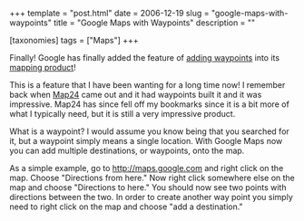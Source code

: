+++
template = "post.html"
date = 2006-12-19
slug = "google-maps-with-waypoints"
title = "Google Maps with Waypoints"
description = ""

[taxonomies]
tags = ["Maps"]
+++

Finally! Google has finally added the feature of [adding waypoints](http://googlemapsmania.blogspot.com/2006/12/google-maps-get-from-point-to-b-then-c.html) into its [mapping product](http://maps.google.com)!

<!-- more -->

This is a feature that I have been wanting for a long time now! I remember back when [Map24](http://www.us.map24.com/) came out and it had waypoints built it and it was impressive. Map24 has since fell off my bookmarks since it is a bit more of what I typically need, but it is still a very impressive product.

What is a waypoint? I would assume you know being that you searched for it, but a waypoint simply means a single location. With Google Maps now you can add multiple destinations, or waypoints, onto the map.

As a simple example, go to http://maps.google.com and right click on the map. Choose "Directions from here." Now right click somewhere else on the map and choose "Directions to here." You should now see two points with directions between the two. In order to create another way point you simply need to right click on the map and choose "add a destination."